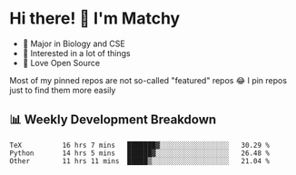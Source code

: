 # Hi there! 👋 I'm Matchy

- 🧬 Major in Biology and CSE
- 🎈 Interested in a lot of things
- 💜 Love Open Source

Most of my pinned repos are not so-called "featured" repos 😂 I pin repos just to find them more easily

## 📊 Weekly Development Breakdown

<!--START_SECTION:waka-->

```text
TeX          16 hrs 7 mins   ███████▓░░░░░░░░░░░░░░░░░   30.29 %
Python       14 hrs 5 mins   ██████▓░░░░░░░░░░░░░░░░░░   26.48 %
Other        11 hrs 11 mins  █████▒░░░░░░░░░░░░░░░░░░░   21.04 %
```

<!--END_SECTION:waka-->
